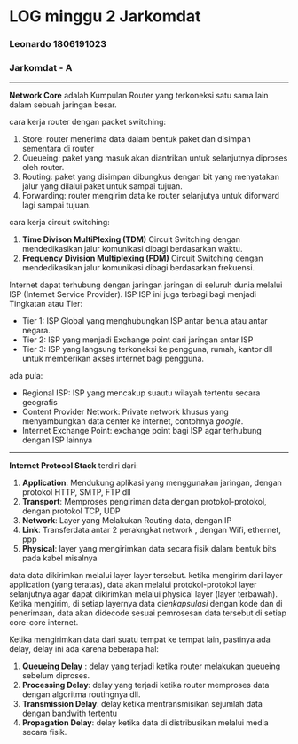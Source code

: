 # LOG minggu 2 Jarkomdat

### Leonardo 1806191023
### Jarkomdat - A
---

**Network Core** adalah Kumpulan Router yang terkoneksi satu sama lain dalam sebuah jaringan besar.


cara kerja router dengan packet switching:
1. Store:  router menerima data dalam bentuk paket dan disimpan sementara di router
2. Queueing: paket yang masuk akan diantrikan untuk selanjutnya diproses oleh router.
3. Routing: paket yang disimpan dibungkus dengan bit yang menyatakan jalur yang dilalui paket untuk sampai tujuan. 
4. Forwarding: router mengirim data ke router selanjutya untuk diforward lagi sampai tujuan.

cara kerja circuit switching:
1. **Time Divison MultiPlexing (TDM)** Circuit Switching dengan mendedikasikan jalur komunikasi dibagi berdasarkan waktu.
2. **Frequency Division Multiplexing (FDM)** Circuit Switching dengan mendedikasikan jalur komunikasi dibagi berdasarkan frekuensi.


Internet dapat terhubung dengan jaringan jaringan di seluruh dunia melalui ISP (Internet Service Provider). ISP ISP ini juga terbagi bagi menjadi Tingkatan atau Tier:
- Tier 1: ISP Global yang menghubungkan ISP antar benua atau antar negara.
- Tier 2: ISP yang menjadi Exchange point dari jaringan antar ISP
- Tier 3: ISP yang langsung terkoneksi ke pengguna, rumah, kantor dll untuk memberikan akses internet bagi pengguna.

ada pula:
- Regional ISP: ISP yang mencakup suautu wilayah tertentu secara geografis
- Content Provider Network: Private network khusus yang menyambungkan data center ke internet, contohnya *google*.
- Internet Exchange Point: exchange point bagi ISP agar terhubung dengan ISP lainnya

___
**Internet Protocol Stack** terdiri dari: 
1. **Application**: Mendukung aplikasi yang menggunakan jaringan, dengan protokol HTTP, SMTP, FTP dll
2. **Transport**: Memproses pengiriman data dengan protokol-protokol, dengan protokol TCP, UDP 
3. **Network**: Layer yang Melakukan Routing data, dengan IP
4. **Link**:  Transferdata antar 2 perakngkat network , dengan Wifi, ethernet, ppp
5. **Physical**: layer yang mengirimkan data secara fisik dalam bentuk bits pada kabel misalnya

data data dikirimkan melalui layer layer tersebut. ketika mengirim dari layer application (yang teratas), data akan melalui protokol-protokol layer selanjutnya agar dapat dikirimkan melalui physical layer (layer terbawah). Ketika mengirim, di setiap layernya data di*enkapsulasi* dengan kode dan di penerimaan, data akan didecode sesuai pemrosesan data tersebut di setiap core-core internet.


Ketika mengirimkan data dari suatu tempat ke tempat lain, pastinya ada delay, delay ini ada karena beberapa hal:
1. **Queueing Delay** : delay yang terjadi ketika router melakukan queueing sebelum diproses.
2. **Processing Delay**: delay yang terjadi ketika router memproses data dengan algoritma routingnya dll.
3. **Transmission Delay**: delay ketika mentransmisikan sejumlah data dengan bandwith tertentu
4. **Propagation Delay**: delay ketika data di distribusikan melalui media secara fisik.



